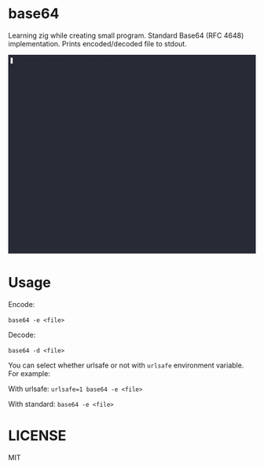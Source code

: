 # base64
Learning zig while creating small program. Standard Base64 (RFC 4648) implementation. Prints encoded/decoded file to stdout.

![](demo.gif)

# Usage

Encode:

`base64 -e <file>`

Decode:

`base64 -d <file>`

You can select whether urlsafe or not with `urlsafe` environment variable.
For example:

With urlsafe: `urlsafe=1 base64 -e <file>`

With standard: `base64 -e <file>`

# LICENSE

MIT
